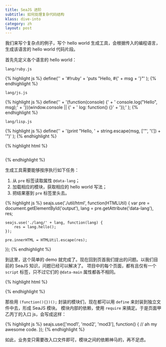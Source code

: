 ```yaml
---
title: SeaJS 进阶
subtitle: 如何处理复杂代码结构
klass: dive-into
category: zh
layout: post
---
```


我们来写个复杂点的例子，写个 hello world 生成工具，会根据传入的编程语言，生成该语言的 hello world 代码片段。

首先先定义各个语言的 hello world：

`lang/ruby.js`

{% highlight js %}
define('' +
    '#!ruby' +
    'puts "Hello, #{' + msg + '}"'
);
{% endhighlight %}

`lang/js.js`

{% highlight js %}
define('' +
    '(function(console) {' +
    '    console.log("Hello", msg);' +
    '})(window.console || {' +
    '    log: function() {}' +
    '});'
);
{% endhighlight %}

`lang/lisp.js`

{% highlight js %}
define('' +
    '(print "Hello, ' + string.escape(msg, ['"', '\\']) + '")'
);
{% endhighlight %}

{% highlight html %}
<!doctype html>
<html>
<head></head>
<body>
    <pre id="output" data-lang="ruby"></pre>
    <script src="sea.js" data-main="./generator"></script>
</body>
</html>
{% endhighlight %}

生成工具需要能够按序执行如下任务：

 1. 从 `pre` 标签读取属性 `@data-lang`；
 2. 加载相应的模块，获取相应的 hello world 写法；
 3. 把结果塞到 `pre` 标签里头去。

{% highlight js %}
seajs.use('./util/html', function(HTMLUtil) {
    var pre = document.getElementById('output'),
        lang = pre.getAttribute('data-lang'),
        res;

    seajs.use('./lang/' + lang, function(lang) {
        res = lang.hello();
    });

    pre.innerHTML = HTMLUtil.escape(res);
});
{% endhighlight %}

到这里，这个简单的 demo 就完成了。现在回到页首我们提出的问题。以我们目前的 SeaJS 知识，问题已经可以解决了。
项目中的每个页面，都有且仅有一个 `script` 标签，只不过它们的 `@data-main` 属性都各不相同。

{% highlight html %}
<!-- page a -->
<script src="sea.js" data-main="./page-a"></script>

<!-- page b -->
<script src="sea.js" data-main="./page-b"></script>
{% endhighlight %}

那些用 `(function(){})();` 封装的模块们，现在都可以用 `define` 来封装到独立文件中去，形成 SeaJS 模块。
模块内部的依赖，使用 `require` 来搞定。于是页面甲乙丙丁的入口 js，会写成这样：

{% highlight js %}
seajs.use(['mod1', 'mod2', 'mod3'], function() {
    // ah my awesome code.
});
{% endhighlight %}

如此，业务变只需要改入口文件即可，模块之间的依赖神马的，再不足虑。